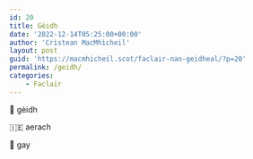 ```yaml
---
id: 20
title: Gèidh
date: '2022-12-14T05:25:00+00:00'
author: 'Crìstean MacMhìcheil'
layout: post
guid: 'https://macmhicheil.scot/faclair-nan-geidheal/?p=20'
permalink: /geidh/
categories:
    - Faclair
---
```


<!-- wp:paragraph -->
<p>&#x1f3f4;&#xe0067;&#xe0062;&#xe0073;&#xe0063;&#xe0074;&#xe007f; gèidh</p>
<!-- /wp:paragraph -->

<!-- wp:paragraph -->
<p>&#x1f1ee;&#x1f1ea; aerach</p>
<!-- /wp:paragraph -->

<!-- wp:paragraph -->
<p>&#x1f3f4;&#xe0067;&#xe0062;&#xe0065;&#xe006e;&#xe0067;&#xe007f; gay</p>
<!-- /wp:paragraph -->